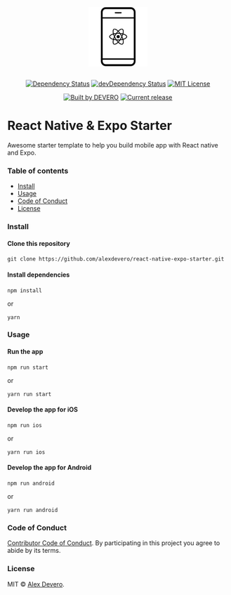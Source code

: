 <p align="center">
  <img src="https://raw.githubusercontent.com/alexdevero/react-native-expo-starter/master/docs/react-native-expo-starter-logo.png" width="135" align="center">
  <br>
  <br>
</p>

<p align="center">
  <a href="https://david-dm.org/alexdevero/react-native-expo-starter"><img alt="Dependency Status" src="https://david-dm.org/alexdevero/react-native-expo-starter.svg?style=flat"></a>
  <a href="https://david-dm.org/alexdevero/react-native-expo-starter?type=dev"><img alt="devDependency Status" src="https://david-dm.org/alexdevero/react-native-expo-starter/dev-status.svg?style=flat"></a>
  <a href="http://opensource.org/licenses/MIT"><img alt="MIT License" src="https://badgen.net/badge/license/MIT/blue"></a>
</p>

<p align="center">
  <a href="https://alexdevero.com"><img alt="Built by DEVERO" src="https://badgen.net/badge/built%20by-DEVERO-brightgreen.svg?colorB=d30320"></a>
  <a href="https://github.com/alexdevero/react-native-expo-starter/releases"><img alt="Current release" src="https://badgen.net/github/release/alexdevero/react-native-expo-starter.svg"></a>
</p>

# React Native & Expo Starter

Awesome starter template to help you build mobile app with React native and Expo.

### Table of contents

* [Install](#install)
* [Usage](#usage)
* [Code of Conduct](#code-of-conduct)
* [License](#license)

### Install

#### Clone this repository

```
git clone https://github.com/alexdevero/react-native-expo-starter.git
```

#### Install dependencies

```
npm install
```
or
```
yarn
```

### Usage

#### Run the app

```
npm run start
```
or
```
yarn run start
```

#### Develop the app for iOS

```
npm run ios
```
or
```
yarn run ios
```

#### Develop the app for Android

```
npm run android
```
or
```
yarn run android
```

### Code of Conduct

[Contributor Code of Conduct](code-of-conduct.md). By participating in this project you agree to abide by its terms.

### License

MIT © [Alex Devero](https://alexdevero.com).
